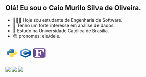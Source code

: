 ## Olá! Eu sou o Caio Murilo Silva de Oliveira.

- 👨🏼‍🎓 Hoje sou estudante de Engenharia de Software.
- 🤖 Tenho um forte interesse em análise de dados.
- 📘 Estudo na Universidade Católica de Brasília.
- 😒 pronomes: ele/dele.

<div style="display: inline_block"><br>
  <img align="center" alt="Caio-Python" height="30" width="40" src="https://raw.githubusercontent.com/devicons/devicon/master/icons/python/python-original.svg">
  <img align="center" alt="Caio-C" height="30" width="40" src="https://raw.githubusercontent.com/devicons/devicon/master/icons/c/c-original.svg">
  <img align="center" alt="Caio-Fortran" height="30" width="40" src="https://raw.githubusercontent.com/devicons/devicon/master/icons/fortran/fortran-original.svg">
</div>
  
  ##
 
<div> 
  <a href="https://www.instagram.com/murilocaiomurilo/" target="_blank"><img src="https://img.shields.io/badge/-Instagram-%23E4405F?style=for-the-badge&logo=instagram&logoColor=white" target="_blank"></a>
  <a href = "mailto:murilocaiomurilo@gmail.com"><img src="https://img.shields.io/badge/-Gmail-%23333?style=for-the-badge&logo=gmail&logoColor=white" target="_blank"></a>
  <a href="https://www.linkedin.com/in/caiomurilo/" target="_blank"><img src="https://img.shields.io/badge/-LinkedIn-%230077B5?style=for-the-badge&logo=linkedin&logoColor=white" target="_blank"></a> 
  
</div>

